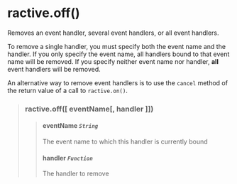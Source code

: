 # ractive.off()

Removes an event handler, several event handlers, or all event handlers.

To remove a single handler, you must specify both the event name and the handler. If you only specify the event name, all handlers bound to that event name will be removed. If you specify neither event name nor handler, **all** event handlers will be removed.

An alternative way to remove event handlers is to use the `cancel` method of the return value of a call to `ractive.on()`.


> ### ractive.off([ eventName[, handler ]])
> > #### eventName *`String`*
> > The event name to which this handler is currently bound
> > #### handler *`Function`*
> > The handler to remove